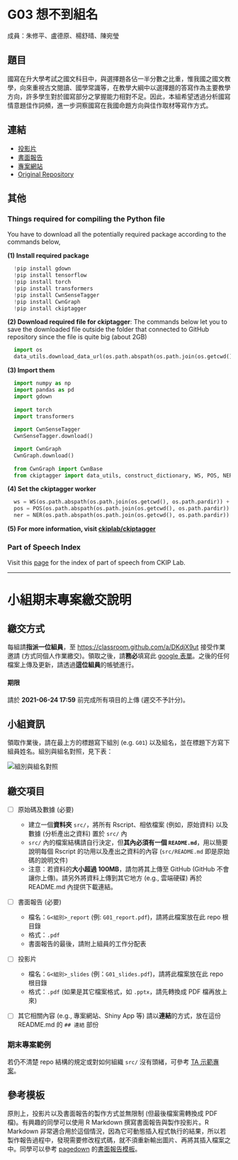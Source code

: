 G03 想不到組名 
======================

成員：朱修平、盧德原、楊舒晴、陳宛瑩


## 題目

國寫在升大學考試之國文科目中，與選擇題各佔一半分數之比重，惟我國之國文教學，向來重視古文閱讀、國學常識等，在教學大綱中以選擇題的答寫作為主要教學方向，許多學生對於國寫部分之掌握能力相對不足。因此，本組希望透過分析國寫情意題佳作詞頻，進一步洞察國寫在我國命題方向與佳作取材等寫作方式。


## 連結

- [投影片](./G03_slides.pdf)
- [書面報告](./G03_report.pdf)  
- [專案網站](https://rlads2021.github.io/project-derekdylu/index.html)
- [Original Repository](https://github.com/derekdylu/LING5505-Final-Project-Group3)


## 其他

### Things required for compiling the Python file

You have to download all the potentially required package according to the commands below,

  **(1) Install required package**
  ```py
    !pip install gdown
    !pip install tensorflow
    !pip install torch
    !pip install transformers
    !pip install CwnSenseTagger
    !pip install CwnGraph
    !pip install ckiptagger
  ```

  **(2) Download required file for ckiptagger**: The commands below let you to save the downloaded file outside the folder that connected to GitHub repository since the file is quite big (about 2GB)
  ```py
    import os
    data_utils.download_data_url(os.path.abspath(os.path.join(os.getcwd(), os.path.pardir)))
  ```

  **(3) Import them**
  ```py
    import numpy as np
    import pandas as pd
    import gdown
    
    import torch
    import transformers
    
    import CwnSenseTagger
    CwnSenseTagger.download()

    import CwnGraph
    CwnGraph.download()
    
    from CwnGraph import CwnBase
    from ckiptagger import data_utils, construct_dictionary, WS, POS, NER
  ```
  **(4) Set the ckiptagger worker**
  ```py
    ws = WS(os.path.abspath(os.path.join(os.getcwd(), os.path.pardir)) + '/data')
    pos = POS(os.path.abspath(os.path.join(os.getcwd(), os.path.pardir)) + '/data')
    ner = NER(os.path.abspath(os.path.join(os.getcwd(), os.path.pardir)) + '/data')
  ```

  **(5) For more information, visit [ckiplab/ckiptagger](https://github.com/ckiplab/ckiptagger)**

### Part of Speech Index
Visit this [page](http://ckipsvr.iis.sinica.edu.tw/papers/category_list.pdf) for the index of part of speech from CKIP Lab.


<!-- 下方內容為說明用途，繳交時請將其刪除 -->

-------

小組期末專案繳交說明
=======================

## 繳交方式

每組請**指派一位組員**，至 <https://classroom.github.com/a/DKdjX9ut> 接受作業邀請 (方式同個人作業繳交)。領取之後，請**務必**填寫此 [google 表單](https://forms.gle/ZEUTEi3GJdenJutg6)。之後的任何檔案上傳及更新，請透過**這位組員**的帳號進行。

#### 期限

請於 **2021-06-24 17:59** 前完成所有項目的上傳 (遲交不予計分)。


## 小組資訊

領取作業後，請在最上方的標題寫下組別 (e.g. `G01`) 以及組名，並在標題下方寫下組員姓名。組別與組名對照，見下表：

![組別與組名對照](https://img.yongfu.name/rlads/2021GID.png)


## 繳交項目

- [ ] 原始碼及數據 (必要)
    - 建立一個**資料夾** `src/`，將所有 Rscript、相依檔案 (例如，原始資料) 以及數據 (分析產出之資料) 置於 `src/` 內
    - `src/` 內的檔案結構請自行決定，但**其內必須有一個 `README.md`**，用以簡要說明每個 Rscript 的功用以及產出之資料的內容
    (`src/README.md` 即是原始碼的說明文件)
    - 注意：若資料的**大小超過 100MB**，請勿將其上傳至 GitHub (GitHub 不會讓你上傳)。請另外將資料上傳到其它地方 (e.g., 雲端硬碟) 再於 README.md 內提供下載連結。
- [ ] 書面報告 (必要)
    - 檔名：`G<組別>_report` (例: `G01_report.pdf`)，請將此檔案放在此 repo 根目錄
    - 格式：`.pdf`
    - 書面報告的最後，請附上組員的工作分配表
- [ ] 投影片
    - 檔名：`G<組別>_slides` (例：`G01_slides.pdf`)，請將此檔案放在此 repo 根目錄
    - 格式：`.pdf` (如果是其它檔案格式，如 `.pptx`，請先轉換成 PDF 檔再放上來)
- [ ] 其它相關內容 (e.g., 專案網站、Shiny App 等) 請以**連結**的方式，放在這份 README.md 的 `## 連結` 部份


### 期末專案範例

若仍不清楚 repo 結構的規定或對如何組織 `src/` 沒有頭緒，可參考 [TA 示範專案](https://github.com/rlads2021/TA-project)。


## 參考模板

原則上，投影片以及書面報告的製作方式並無限制 (但最後檔案需轉換成 PDF 檔)。有興趣的同學可以使用 R Markdown 撰寫書面報告與製作投影片。R Markdown 非常適合用於這個情況，因為它可動態插入程式執行的結果，所以若製作報告過程中，發現需要修改程式碼，就不須重新輸出圖片、再將其插入檔案之中。同學可以參考 [pagedown](https://github.com/rstudio/pagedown) 的[書面報告模板](https://github.com/rlads2021/TA-project/tree/main/src/report)。
